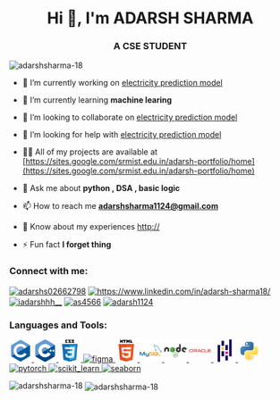<h1 align="center">Hi 👋, I'm ADARSH SHARMA</h1>
<h3 align="center">A CSE STUDENT</h3>

<p align="left"> <img src="https://komarev.com/ghpvc/?username=adarshsharma-18&label=Profile%20views&color=0e75b6&style=flat" alt="adarshsharma-18" /> </p>

- 🔭 I’m currently working on [electricity prediction model](https://github.com/adarshsharma-18/eletricity-prediction)

- 🌱 I’m currently learning **machine learing**

- 👯 I’m looking to collaborate on [electricity prediction model](https://github.com/adarshsharma-18/eletricity-prediction)

- 🤝 I’m looking for help with [electricity prediction model](https://github.com/adarshsharma-18/eletricity-prediction)

- 👨‍💻 All of my projects are available at [https://sites.google.com/srmist.edu.in/adarsh-portfolio/home](https://sites.google.com/srmist.edu.in/adarsh-portfolio/home)

- 💬 Ask me about **python , DSA , basic logic**

- 📫 How to reach me **adarshsharma1124@gmail.com**

- 📄 Know about my experiences [http://](http://)

- ⚡ Fun fact **I forget thing**

<h3 align="left">Connect with me:</h3>
<p align="left">
<a href="https://twitter.com/adarshs02662798" target="blank"><img align="center" src="https://raw.githubusercontent.com/rahuldkjain/github-profile-readme-generator/master/src/images/icons/Social/twitter.svg" alt="adarshs02662798" height="30" width="40" /></a>
<a href="https://linkedin.com/in/https://www.linkedin.com/in/adarsh-sharma18/" target="blank"><img align="center" src="https://raw.githubusercontent.com/rahuldkjain/github-profile-readme-generator/master/src/images/icons/Social/linked-in-alt.svg" alt="https://www.linkedin.com/in/adarsh-sharma18/" height="30" width="40" /></a>
<a href="https://instagram.com/iadarshhh__" target="blank"><img align="center" src="https://raw.githubusercontent.com/rahuldkjain/github-profile-readme-generator/master/src/images/icons/Social/instagram.svg" alt="iadarshhh__" height="30" width="40" /></a>
<a href="https://www.hackerrank.com/as4566" target="blank"><img align="center" src="https://raw.githubusercontent.com/rahuldkjain/github-profile-readme-generator/master/src/images/icons/Social/hackerrank.svg" alt="as4566" height="30" width="40" /></a>
<a href="https://www.leetcode.com/adarsh1124" target="blank"><img align="center" src="https://raw.githubusercontent.com/rahuldkjain/github-profile-readme-generator/master/src/images/icons/Social/leet-code.svg" alt="adarsh1124" height="30" width="40" /></a>
</p>

<h3 align="left">Languages and Tools:</h3>
<p align="left"> <a href="https://www.cprogramming.com/" target="_blank" rel="noreferrer"> <img src="https://raw.githubusercontent.com/devicons/devicon/master/icons/c/c-original.svg" alt="c" width="40" height="40"/> </a> <a href="https://www.w3schools.com/cpp/" target="_blank" rel="noreferrer"> <img src="https://raw.githubusercontent.com/devicons/devicon/master/icons/cplusplus/cplusplus-original.svg" alt="cplusplus" width="40" height="40"/> </a> <a href="https://www.w3schools.com/css/" target="_blank" rel="noreferrer"> <img src="https://raw.githubusercontent.com/devicons/devicon/master/icons/css3/css3-original-wordmark.svg" alt="css3" width="40" height="40"/> </a> <a href="https://www.figma.com/" target="_blank" rel="noreferrer"> <img src="https://www.vectorlogo.zone/logos/figma/figma-icon.svg" alt="figma" width="40" height="40"/> </a> <a href="https://www.w3.org/html/" target="_blank" rel="noreferrer"> <img src="https://raw.githubusercontent.com/devicons/devicon/master/icons/html5/html5-original-wordmark.svg" alt="html5" width="40" height="40"/> </a> <a href="https://www.mysql.com/" target="_blank" rel="noreferrer"> <img src="https://raw.githubusercontent.com/devicons/devicon/master/icons/mysql/mysql-original-wordmark.svg" alt="mysql" width="40" height="40"/> </a> <a href="https://nodejs.org" target="_blank" rel="noreferrer"> <img src="https://raw.githubusercontent.com/devicons/devicon/master/icons/nodejs/nodejs-original-wordmark.svg" alt="nodejs" width="40" height="40"/> </a> <a href="https://www.oracle.com/" target="_blank" rel="noreferrer"> <img src="https://raw.githubusercontent.com/devicons/devicon/master/icons/oracle/oracle-original.svg" alt="oracle" width="40" height="40"/> </a> <a href="https://pandas.pydata.org/" target="_blank" rel="noreferrer"> <img src="https://raw.githubusercontent.com/devicons/devicon/2ae2a900d2f041da66e950e4d48052658d850630/icons/pandas/pandas-original.svg" alt="pandas" width="40" height="40"/> </a> <a href="https://www.python.org" target="_blank" rel="noreferrer"> <img src="https://raw.githubusercontent.com/devicons/devicon/master/icons/python/python-original.svg" alt="python" width="40" height="40"/> </a> <a href="https://pytorch.org/" target="_blank" rel="noreferrer"> <img src="https://www.vectorlogo.zone/logos/pytorch/pytorch-icon.svg" alt="pytorch" width="40" height="40"/> </a> <a href="https://scikit-learn.org/" target="_blank" rel="noreferrer"> <img src="https://upload.wikimedia.org/wikipedia/commons/0/05/Scikit_learn_logo_small.svg" alt="scikit_learn" width="40" height="40"/> </a> <a href="https://seaborn.pydata.org/" target="_blank" rel="noreferrer"> <img src="https://seaborn.pydata.org/_images/logo-mark-lightbg.svg" alt="seaborn" width="40" height="40"/> </a> </p>

<p><img align="left" src="https://github-readme-stats.vercel.app/api/top-langs?username=adarshsharma-18&show_icons=true&locale=en&layout=compact" alt="adarshsharma-18" /></p>

<p>&nbsp;<img align="center" src="https://github-readme-stats.vercel.app/api?username=adarshsharma-18&show_icons=true&locale=en" alt="adarshsharma-18" /></p>
